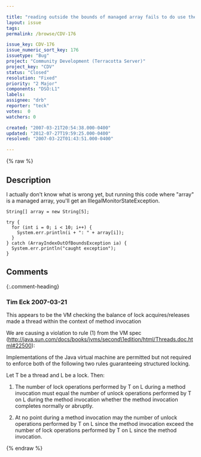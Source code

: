 ```yaml
---

title: "reading outside the bounds of managed array fails to do use the resolveLock monitor correctly"
layout: issue
tags: 
permalink: /browse/CDV-176

issue_key: CDV-176
issue_numeric_sort_key: 176
issuetype: "Bug"
project: "Community Development (Terracotta Server)"
project_key: "CDV"
status: "Closed"
resolution: "Fixed"
priority: "2 Major"
components: "DSO:L1"
labels: 
assignee: "drb"
reporter: "teck"
votes:  0
watchers: 0

created: "2007-03-21T20:54:38.000-0400"
updated: "2012-07-27T19:59:25.000-0400"
resolved: "2007-03-22T01:43:51.000-0400"

---
```




{% raw %}



## Description

<div markdown="1" class="description">

I actually don't know what is wrong yet, but running this code where "array" is a managed array, you'll get an IllegalMonitorStateException. 

    String[] array = new String[5]; 

    try {
      for (int i = 0; i < 10; i++) {
        System.err.println(i + ": " + array[i]);
      }
    } catch (ArrayIndexOutOfBoundsException ia) {
      System.err.println("caught exception");
    }

</div>

## Comments


{:.comment-heading}
### **Tim Eck** <span class="date">2007-03-21</span>

<div markdown="1" class="comment">

This appears to be the VM checking the balance of lock acquires/releases made a thread within the context of method invocation

We are causing a violation to rule (1) from the VM spec (http://java.sun.com/docs/books/jvms/second\1edition/html/Threads.doc.html#22500):

Implementations of the Java virtual machine are permitted but not required to enforce both of the following two rules guaranteeing structured locking.

Let T be a thread and L be a lock. Then:

   1. The number of lock operations performed by T on L during a method invocation must equal the number of unlock operations performed by T on L during the method invocation whether the method invocation completes normally or abruptly.

   2. At no point during a method invocation may the number of unlock operations performed by T on L since the method invocation exceed the number of lock operations performed by T on L since the method invocation. 

</div>



{% endraw %}
